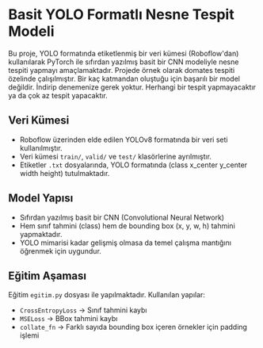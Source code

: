 # Basit YOLO Formatlı Nesne Tespit Modeli

Bu proje, YOLO formatında etiketlenmiş bir veri kümesi (Roboflow'dan) kullanılarak PyTorch ile sıfırdan yazılmış basit bir CNN modeliyle nesne tespiti yapmayı amaçlamaktadır.
Projede örnek olarak domates tespiti özelinde çalışılmıştır.
Bir kaç katmandan oluştuğu için başarılı bir model değildir.
İndirip denemenize gerek yoktur. Herhangi bir tespit yapmayacaktır ya da çok az tespit yapacaktır.

## Veri Kümesi

- Roboflow üzerinden elde edilen YOLOv8 formatında bir veri seti kullanılmıştır.
- Veri kümesi `train/`, `valid/` ve `test/` klasörlerine ayrılmıştır.
- Etiketler `.txt` dosyalarında, YOLO formatında (class x_center y_center width height) tutulmaktadır.

## Model Yapısı

- Sıfırdan yazılmış basit bir CNN (Convolutional Neural Network)
- Hem sınıf tahmini (class) hem de bounding box (x, y, w, h) tahmini yapmaktadır.
- YOLO mimarisi kadar gelişmiş olmasa da temel çalışma mantığını öğrenmek için uygundur.

## Eğitim Aşaması

Eğitim `egitim.py` dosyası ile yapılmaktadır. Kullanılan yapılar:
- `CrossEntropyLoss` → Sınıf tahmini kaybı
- `MSELoss` → BBox tahmini kaybı
- `collate_fn` → Farklı sayıda bounding box içeren örnekler için padding işlemi



